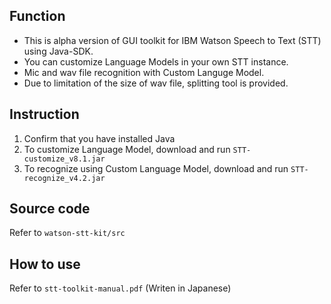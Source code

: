 ## Function
* This is alpha version of GUI toolkit for IBM Watson Speech to Text (STT) using Java-SDK.
* You can customize Language Models in your own STT instance.
* Mic and wav file recognition with Custom Languge Model.
* Due to limitation of the size of wav file, splitting tool is provided.

## Instruction
1. Confirm that you have installed Java
2. To customize Language Model, download and run `STT-customize_v8.1.jar`
3. To recognize using Custom Language Model, download and run `STT-recognize_v4.2.jar`  

## Source code  
Refer to `watson-stt-kit/src`

## How to use
Refer to `stt-toolkit-manual.pdf` (Writen in Japanese)